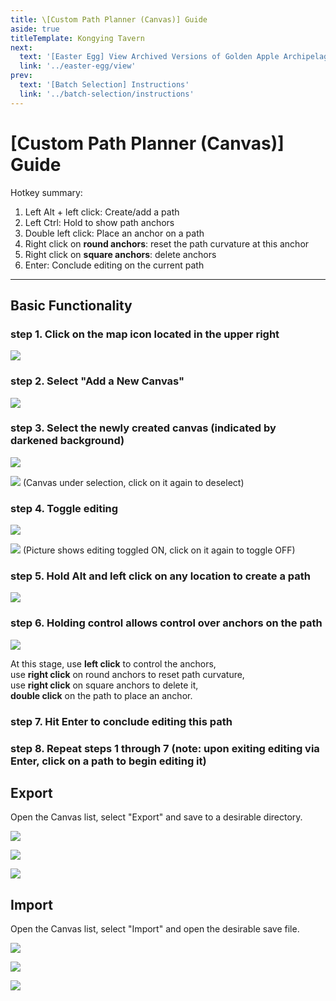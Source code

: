 ```yaml
---
title: \[Custom Path Planner (Canvas)] Guide
aside: true
titleTemplate: Kongying Tavern
next:
  text: '[Easter Egg] View Archived Versions of Golden Apple Archipelago'
  link: '../easter-egg/view'
prev:
  text: '[Batch Selection] Instructions'
  link: '../batch-selection/instructions'
---
```


# [Custom Path Planner (Canvas)] Guide

Hotkey summary:

1. Left Alt + left click: Create/add a path
2. Left Ctrl: Hold to show path anchors
3. Double left click: Place an anchor on a path
4. Right click on **round anchors**: reset the path curvature at this anchor
5. Right click on **square anchors**: delete anchors
6. Enter: Conclude editing on the current path

---

## Basic Functionality

### **step** 1. Click on the map icon located in the upper right

![](/imgs/en/manual/canvas/1.png)

### **step** 2. Select "Add a New Canvas"

![](/imgs/en/manual/canvas/2.png)

### **step** 3. Select the newly created canvas (indicated by darkened background)

![](/imgs/en/manual/canvas/3.png)

![](/imgs/en/manual/canvas/4.png)
(Canvas under selection, click on it again to deselect)

### **step** 4. Toggle editing

![](/imgs/en/manual/canvas/5.png)

![](/imgs/en/manual/canvas/6.png)
(Picture shows editing toggled ON, click on it again to toggle OFF)

### **step** 5. **Hold Alt and left click** on any location to create a path

![](/imgs/en/manual/canvas/7.png)

### **step** 6. Holding control allows control over anchors on the path

![](/imgs/en/manual/canvas/9.png)

At this stage, use **left click** to control the anchors,  
use **right click** on round anchors to reset path curvature,  
use **right click** on square anchors to delete it,  
**double click** on the path to place an anchor.

### **step** 7. Hit **Enter** to conclude editing this path

### **step** 8. Repeat **steps** 1 through 7 (note: upon exiting editing via Enter, click on a path to begin editing it)

## Export

Open the Canvas list, select "Export" and save to a desirable directory.

![](/imgs/en/manual/canvas/10.png)

![](/imgs/en/manual/canvas/11.png)

![](/imgs/en/manual/canvas/12.png)

## Import

Open the Canvas list, select "Import" and open the desirable save file.

![](/imgs/en/manual/canvas/13.png)

![](/imgs/en/manual/canvas/14.png)

![](/imgs/en/manual/canvas/15.png)
